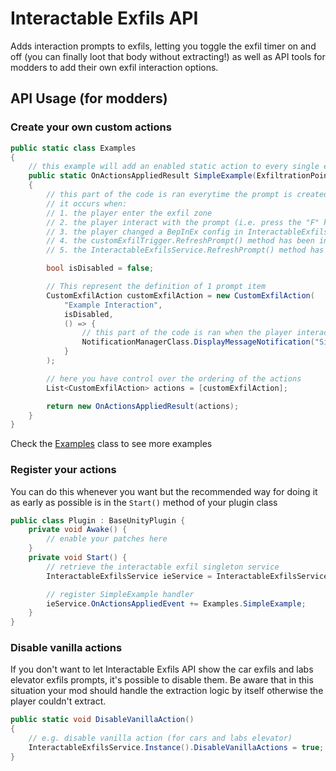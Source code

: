 # Interactable Exfils API

Adds interaction prompts to exfils, letting you toggle the exfil timer on and off (you can finally loot that body without extracting!) as well as API tools for modders to add their own exfil interaction options.

## API Usage (for modders)


### Create your own custom actions

```cs
public static class Examples
{
    // this example will add an enabled static action to every single extract in the game
    public static OnActionsAppliedResult SimpleExample(ExfiltrationPoint exfil, CustomExfilTrigger customExfilTrigger, bool exfilIsAvailableToPlayer)
    {
        // this part of the code is ran everytime the prompt is created/refreshed
        // it occurs when:
        // 1. the player enter the exfil zone
        // 2. the player interact with the prompt (i.e. press the "F" key)
        // 3. the player changed a BepInEx config in InteractableExfilsAPI
        // 4. the customExfilTrigger.RefreshPrompt() method has been invoked
        // 5. the InteractableExfilsService.RefreshPrompt() method has been invoked

        bool isDisabled = false;

        // This represent the definition of 1 prompt item
        CustomExfilAction customExfilAction = new CustomExfilAction(
            "Example Interaction",
            isDisabled,
            () => {
                // this part of the code is ran when the player interact with this prompt item
                NotificationManagerClass.DisplayMessageNotification("Simple Interaction Example Selected!");
            }
        );

        // here you have control over the ordering of the actions
        List<CustomExfilAction> actions = [customExfilAction];

        return new OnActionsAppliedResult(actions);
    }
}
```

Check the [Examples](./Examples.cs) class to see more examples

### Register your actions

You can do this whenever you want but the recommended way for doing it as early as possible is in the `Start()` method of your plugin class

```cs
public class Plugin : BaseUnityPlugin {
    private void Awake() {
        // enable your patches here
    }
    private void Start() {
        // retrieve the interactable exfil singleton service
        InteractableExfilsService ieService = InteractableExfilsService.Instance();

        // register SimpleExample handler
        ieService.OnActionsAppliedEvent += Examples.SimpleExample;
    }
}
```

### Disable vanilla actions
If you don't want to let Interactable Exfils API show the car exfils and labs elevator exfils prompts, it's possible to disable them. Be aware that in this situation your mod should handle the extraction logic by itself otherwise the player couldn't extract.

```cs
public static void DisableVanillaAction()
{
    // e.g. disable vanilla action (for cars and labs elevator)
    InteractableExfilsService.Instance().DisableVanillaActions = true;
}
```
